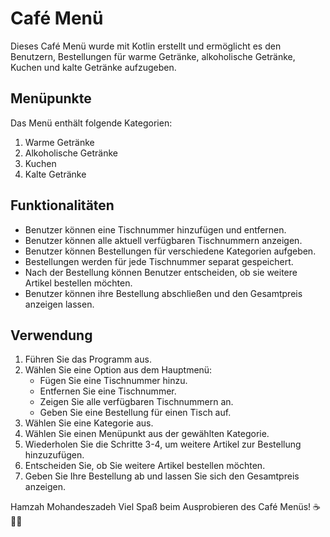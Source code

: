 # Café Menü


Dieses Café Menü wurde mit Kotlin erstellt und ermöglicht es den Benutzern, Bestellungen für warme Getränke, alkoholische Getränke, Kuchen und kalte Getränke aufzugeben.

## Menüpunkte

Das Menü enthält folgende Kategorien:

1. Warme Getränke
2. Alkoholische Getränke
3. Kuchen
4. Kalte Getränke

## Funktionalitäten

- Benutzer können eine Tischnummer hinzufügen und entfernen.
- Benutzer können alle aktuell verfügbaren Tischnummern anzeigen.
- Benutzer können Bestellungen für verschiedene Kategorien aufgeben.
- Bestellungen werden für jede Tischnummer separat gespeichert.
- Nach der Bestellung können Benutzer entscheiden, ob sie weitere Artikel bestellen möchten.
- Benutzer können ihre Bestellung abschließen und den Gesamtpreis anzeigen lassen.

## Verwendung

1. Führen Sie das Programm aus.
2. Wählen Sie eine Option aus dem Hauptmenü:
   - Fügen Sie eine Tischnummer hinzu.
   - Entfernen Sie eine Tischnummer.
   - Zeigen Sie alle verfügbaren Tischnummern an.
   - Geben Sie eine Bestellung für einen Tisch auf.
3. Wählen Sie eine Kategorie aus.
4. Wählen Sie einen Menüpunkt aus der gewählten Kategorie.
5. Wiederholen Sie die Schritte 3-4, um weitere Artikel zur Bestellung hinzuzufügen.
6. Entscheiden Sie, ob Sie weitere Artikel bestellen möchten.
7. Geben Sie Ihre Bestellung ab und lassen Sie sich den Gesamtpreis anzeigen.


Hamzah Mohandeszadeh 
Viel Spaß beim Ausprobieren des Café Menüs! ☕️🍰🍹
